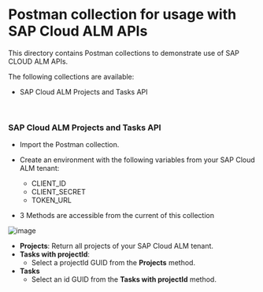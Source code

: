# Postman collection for usage with SAP Cloud ALM APIs

This directory contains Postman collections to demonstrate use of SAP CLOUD ALM APIs.

The following collections are available:
- SAP Cloud ALM Projects and Tasks API


<br>

### SAP Cloud ALM Projects and Tasks API

- Import the Postman collection.
- Create an environment with the following variables from your SAP Cloud ALM tenant:
   - CLIENT_ID
   - CLIENT_SECRET
   - TOKEN_URL

- 3 Methods are accessible from the current of this collection

![image](https://user-images.githubusercontent.com/69521751/125978191-eed101a3-b088-4afa-8505-5fc931f56435.png)

 
   - **Projects**: Return all projects of your SAP Cloud ALM tenant.
   - **Tasks with projectId**:
     - Select a projectId GUID from the **Projects** method.
   - **Tasks**
     - Select an id GUID from the **Tasks with projectId** method.
